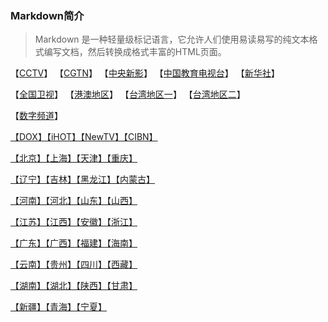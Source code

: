 ### Markdown简介

> Markdown 是一种轻量级标记语言，它允许人们使用易读易写的纯文本格式编写文档，然后转换成格式丰富的HTML页面。

【[CCTV](https://github.com/wanglindl/TVLogo/blob/main/md/01.md)】  【[CGTN](https://github.com/wanglindl/TVLogo/blob/main/md/02.md)】  【[中央新影](https://github.com/wanglindl/TVLogo/blob/main/md/03.md)】  【[中国教育电视台](https://github.com/wanglindl/TVLogo/blob/main/md/04.md)】  【[新华社](https://github.com/wanglindl/TVLogo/blob/main/md/05.md)】

【[全国卫视](https://github.com/wanglindl/TVLogo/blob/main/md/06.md)】  【[港澳地区](https://github.com/wanglindl/TVLogo/blob/main/md/07.md)】  【[台湾地区一](https://github.com/wanglindl/TVLogo/blob/main/md/08.md)】  【[台湾地区二](https://github.com/wanglindl/TVLogo/blob/main/md/09.md)】

【[数字频道](https://github.com/wanglindl/TVLogo/blob/main/md/10.md)】

[【DOX】【iHOT】【NewTV】【CIBN】](https://github.com/wanglindl/TVLogo/blob/main/01.md)

[【北京】【上海】【天津】【重庆】](https://github.com/wanglindl/TVLogo/blob/main/01.md)

[【辽宁】【吉林】【黑龙江】【内蒙古】](https://github.com/wanglindl/TVLogo/blob/main/01.md)

[【河南】【河北】【山东】【山西】](https://github.com/wanglindl/TVLogo/blob/main/01.md)

[【江苏】【江西】【安徽】【浙江】](https://github.com/wanglindl/TVLogo/blob/main/01.md)

[【广东】【广西】【福建】【海南】](https://github.com/wanglindl/TVLogo/blob/main/01.md)

[【云南】【贵州】【四川】【西藏】](https://github.com/wanglindl/TVLogo/blob/main/01.md)

[【湖南】【湖北】【陕西】【甘肃】](https://github.com/wanglindl/TVLogo/blob/main/01.md)

[【新疆】【青海】【宁夏】](https://github.com/wanglindl/TVLogo/blob/main/01.md)
